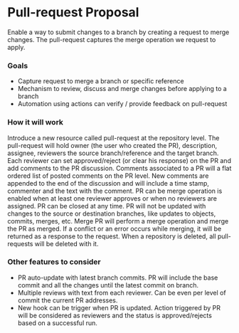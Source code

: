 # Pull-request Proposal

Enable a way to submit changes to a branch by creating a request to merge changes.
The pull-request captures the merge operation we request to apply.

### Goals

- Capture request to merge a branch or specific reference
- Mechanism to review, discuss and merge changes before applying to a branch
- Automation using actions can verify / provide feedback on pull-request

### How it will work

Introduce a new resource called pull-request at the repository level.
The pull-request will hold owner (the user who created the PR), description, assignee, reviewers the source branch/reference and the target branch.
Each reviewer can set approved/reject (or clear his response) on the PR and add comments to the PR discussion. Comments associated to a PR will a flat ordered list of posted comments on the PR level.
New comments are appended to the end of the discussion and will include a time stamp, commenter and the text with the comment.
PR can be merge operation is enabled when at least one reviewer approves or when no reviewers are assigned.
PR can be closed at any time.
PR will not be updated with changes to the source or destination branches, like updates to objects, commits, merges, etc. 
Merge PR will perform a merge operation and merge the PR as merged. If a conflict or an error occurs while merging, it will be returned as a response to the request.
When a repository is deleted, all pull-requests will be deleted with it.

### Other features to consider

- PR auto-update with latest branch commits. PR will include the base commit and all the changes until the latest commit on branch.
- Multiple reviews with text from each reviewer. Can be even per level of commit the current PR addresses.
- New hook can be trigger when PR is updated. Action triggered by PR will be considered as reviewers and the status is approved/rejects based on a successful run.

